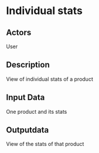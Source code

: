 # Individual stats

## Actors

User

## Description

View of individual stats of a product

## Input Data

One product and its stats

## Outputdata

View of the stats of that product